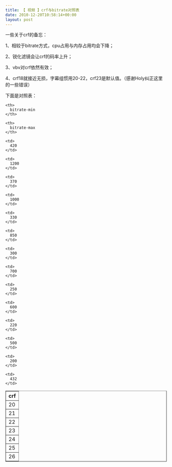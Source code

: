 ```yaml
---
title: 【 视频 】crf与bitrate对照表
date: 2010-12-20T10:58:14+00:00
layout: post
---
```

一些关于crf的备忘：
  
1、相较于bitrate方式，cpu占用与内存占用均会下降；
  
2、锐化滤镜会让crf的码率上升；
  
3、vbv对crf依然有效；
  
4、crf18就接近无损，字幕组惯用20-22，crf23是默认值。（感谢Holy纠正这里的一些错误）

下面是对照表：

<table border="1" cellspacing="0" cellpadding="4">
  <tr>
    <th>
      crf
    </th>
    
    <th>
      bitrate-min
    </th>
    
    <th>
      bitrate-max
    </th>
  </tr>
  
  <tr>
    <td>
      20
    </td>
    
    <td>
      420
    </td>
    
    <td>
      1200
    </td>
  </tr>
  
  <tr>
    <td>
      21
    </td>
    
    <td>
      370
    </td>
    
    <td>
      1000
    </td>
  </tr>
  
  <tr>
    <td>
      22
    </td>
    
    <td>
      330
    </td>
    
    <td>
      850
    </td>
  </tr>
  
  <tr>
    <td>
      23
    </td>
    
    <td>
      300
    </td>
    
    <td>
      700
    </td>
  </tr>
  
  <tr>
    <td>
      24
    </td>
    
    <td>
      250
    </td>
    
    <td>
      600
    </td>
  </tr>
  
  <tr>
    <td>
      25
    </td>
    
    <td>
      220
    </td>
    
    <td>
      500
    </td>
  </tr>
  
  <tr>
    <td>
      26
    </td>
    
    <td>
      200
    </td>
    
    <td>
      432
    </td>
  </tr>
</table>
